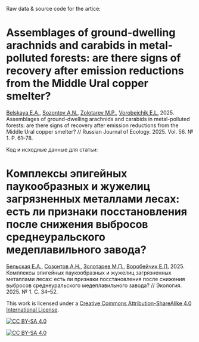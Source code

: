 Raw data & source code for the artice:

# Assemblages of ground-dwelling arachnids and carabids in metal-polluted forests: are there signs of recovery after emission reductions from the Middle Ural copper smelter? 

[Belskaya E.A.](https://ipae.uran.ru/user/137), [Sozontov A.N.](https://ipae.uran.ru/Sozontov_AN), [Zolotarev M.P.](https://ipae.uran.ru/user/92), [Vorobeichik E.L.](https://ipae.uran.ru/Vorobeichik_EL) 2025. Assemblages of ground-dwelling arachnids and carabids in metal-polluted forests: are there signs of recovery after emission reductions from the Middle Ural copper smelter? // Russian Journal of Ecology. 2025. Vol. 56. № 1. P. 61–78.


 
Код и исходные данные для статьи:

# Комплексы эпигейных паукообразных и жужелиц загрязненных металлами лесах: есть ли признаки посстановления после снижения выбросов среднеуральского медеплавильного завода?

[Бельская Е.А.](https://ipae.uran.ru/user/137), [Созонтов А.Н.](https://ipae.uran.ru/Sozontov_AN), [Золотарев М.П.](https://ipae.uran.ru/user/92), [Воробейчик Е.Л.](https://ipae.uran.ru/Vorobeichik_EL) 2025. Комплексы эпигейных паукообразных и жужелиц загрязненных металлами лесах: есть ли признаки посстановления после снижения выбросов среднеуральского медеплавильного завода? // Экология. 2025. № 1. С. 34–52. 




This work is licensed under a
[Creative Commons Attribution-ShareAlike 4.0 International License][cc-by-sa].

[![CC BY-SA 4.0][cc-by-sa-image]][cc-by-sa]

[![CC BY-SA 4.0][cc-by-sa-shield]][cc-by-sa]

[cc-by-sa]: http://creativecommons.org/licenses/by-sa/4.0/
[cc-by-sa-image]: https://licensebuttons.net/l/by-sa/4.0/88x31.png
[cc-by-sa-shield]: https://img.shields.io/badge/License-CC%20BY--SA%204.0-lightgrey.svg
